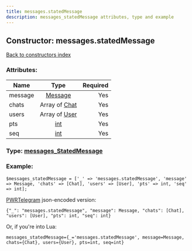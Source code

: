 ```yaml
---
title: messages.statedMessage
description: messages_statedMessage attributes, type and example
---
```

## Constructor: messages.statedMessage  
[Back to constructors index](index.md)



### Attributes:

| Name     |    Type       | Required |
|----------|:-------------:|---------:|
|message|[Message](../types/Message.md) | Yes|
|chats|Array of [Chat](../types/Chat.md) | Yes|
|users|Array of [User](../types/User.md) | Yes|
|pts|[int](../types/int.md) | Yes|
|seq|[int](../types/int.md) | Yes|



### Type: [messages\_StatedMessage](../types/messages_StatedMessage.md)


### Example:

```
$messages_statedMessage = ['_' => 'messages.statedMessage', 'message' => Message, 'chats' => [Chat], 'users' => [User], 'pts' => int, 'seq' => int];
```  

[PWRTelegram](https://pwrtelegram.xyz) json-encoded version:

```
{"_": "messages.statedMessage", "message": Message, "chats": [Chat], "users": [User], "pts": int, "seq": int}
```


Or, if you're into Lua:  


```
messages_statedMessage={_='messages.statedMessage', message=Message, chats={Chat}, users={User}, pts=int, seq=int}

```


